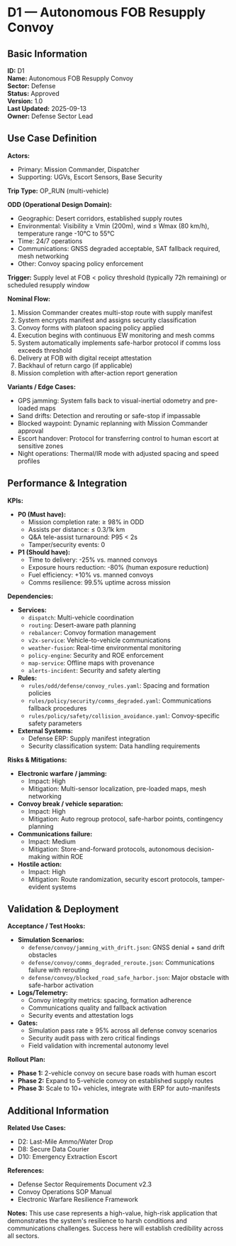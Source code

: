 # D1 — Autonomous FOB Resupply Convoy

## Basic Information

**ID:** D1  
**Name:** Autonomous FOB Resupply Convoy  
**Sector:** Defense  
**Status:** Approved  
**Version:** 1.0  
**Last Updated:** 2025-09-13  
**Owner:** Defense Sector Lead

## Use Case Definition

**Actors:**
- Primary: Mission Commander, Dispatcher
- Supporting: UGVs, Escort Sensors, Base Security

**Trip Type:** OP_RUN (multi-vehicle)

**ODD (Operational Design Domain):**
- Geographic: Desert corridors, established supply routes
- Environmental: Visibility ≥ Vmin (200m), wind ≤ Wmax (80 km/h), temperature range -10°C to 55°C
- Time: 24/7 operations
- Communications: GNSS degraded acceptable, SAT fallback required, mesh networking
- Other: Convoy spacing policy enforcement

**Trigger:**
Supply level at FOB < policy threshold (typically 72h remaining) or scheduled resupply window

**Nominal Flow:**
1. Mission Commander creates multi-stop route with supply manifest
2. System encrypts manifest and assigns security classification
3. Convoy forms with platoon spacing policy applied
4. Execution begins with continuous EW monitoring and mesh comms
5. System automatically implements safe-harbor protocol if comms loss exceeds threshold
6. Delivery at FOB with digital receipt attestation
7. Backhaul of return cargo (if applicable)
8. Mission completion with after-action report generation

**Variants / Edge Cases:**
- GPS jamming: System falls back to visual-inertial odometry and pre-loaded maps
- Sand drifts: Detection and rerouting or safe-stop if impassable
- Blocked waypoint: Dynamic replanning with Mission Commander approval
- Escort handover: Protocol for transferring control to human escort at sensitive zones
- Night operations: Thermal/IR mode with adjusted spacing and speed profiles

## Performance & Integration

**KPIs:**
- **P0 (Must have):**
  - Mission completion rate: ≥ 98% in ODD
  - Assists per distance: ≤ 0.3/1k km
  - Q&A tele-assist turnaround: P95 < 2s
  - Tamper/security events: 0
- **P1 (Should have):**
  - Time to delivery: -25% vs. manned convoys
  - Exposure hours reduction: -80% (human exposure reduction)
  - Fuel efficiency: +10% vs. manned convoys
  - Comms resilience: 99.5% uptime across mission

**Dependencies:**
- **Services:**
  - `dispatch`: Multi-vehicle coordination
  - `routing`: Desert-aware path planning
  - `rebalancer`: Convoy formation management
  - `v2x-service`: Vehicle-to-vehicle communications
  - `weather-fusion`: Real-time environmental monitoring
  - `policy-engine`: Security and ROE enforcement
  - `map-service`: Offline maps with provenance
  - `alerts-incident`: Security and safety alerting
- **Rules:**
  - `rules/odd/defense/convoy_rules.yaml`: Spacing and formation policies
  - `rules/policy/security/comms_degraded.yaml`: Communications fallback procedures
  - `rules/policy/safety/collision_avoidance.yaml`: Convoy-specific safety parameters
- **External Systems:**
  - Defense ERP: Supply manifest integration
  - Security classification system: Data handling requirements

**Risks & Mitigations:**
- **Electronic warfare / jamming:**
  - Impact: High
  - Mitigation: Multi-sensor localization, pre-loaded maps, mesh networking
- **Convoy break / vehicle separation:**
  - Impact: High
  - Mitigation: Auto regroup protocol, safe-harbor points, contingency planning
- **Communications failure:**
  - Impact: Medium
  - Mitigation: Store-and-forward protocols, autonomous decision-making within ROE
- **Hostile action:**
  - Impact: High
  - Mitigation: Route randomization, security escort protocols, tamper-evident systems

## Validation & Deployment

**Acceptance / Test Hooks:**
- **Simulation Scenarios:**
  - `defense/convoy/jamming_with_drift.json`: GNSS denial + sand drift obstacles
  - `defense/convoy/comms_degraded_reroute.json`: Communications failure with rerouting
  - `defense/convoy/blocked_road_safe_harbor.json`: Major obstacle with safe-harbor activation
- **Logs/Telemetry:**
  - Convoy integrity metrics: spacing, formation adherence
  - Communications quality and fallback activation
  - Security events and attestation logs
- **Gates:**
  - Simulation pass rate ≥ 95% across all defense convoy scenarios
  - Security audit pass with zero critical findings
  - Field validation with incremental autonomy level

**Rollout Plan:**
- **Phase 1:** 2-vehicle convoy on secure base roads with human escort
- **Phase 2:** Expand to 5-vehicle convoy on established supply routes
- **Phase 3:** Scale to 10+ vehicles, integrate with ERP for auto-manifests

## Additional Information

**Related Use Cases:**
- D2: Last-Mile Ammo/Water Drop
- D8: Secure Data Courier
- D10: Emergency Extraction Escort

**References:**
- Defense Sector Requirements Document v2.3
- Convoy Operations SOP Manual
- Electronic Warfare Resilience Framework

**Notes:**
This use case represents a high-value, high-risk application that demonstrates the system's resilience to harsh conditions and communications challenges. Success here will establish credibility across all sectors.
